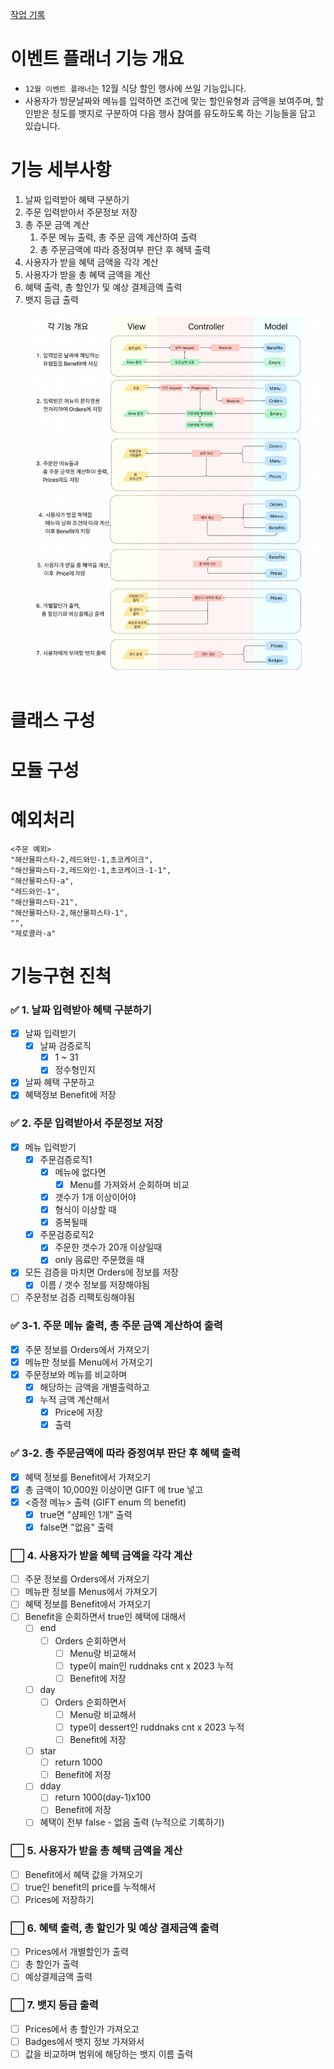 [작업 기록](todo.md)

# 이벤트 플래너 기능 개요

- `12월 이벤트 플래너`는 12월 식당 할인 행사에 쓰일 기능입니다. 
- 사용자가 방문날짜와 메뉴를 입력하면 조건에 맞는 할인유형과 금액을 보여주며, 할인받은 정도를 뱃지로 구분하여 다음 행사 참여를 유도하도록 하는 기능들을 담고 있습니다. 

# 기능 세부사항

1. 날짜 입력받아 혜택 구분하기
2. 주문 입력받아서 주문정보 저장
3. 총 주문 금액 계산
	1. 주문 메뉴 출력, 총 주문 금액 계산하여 출력
	2. 총 주문금액에 따라 증정여부 판단 후 혜택 출력
4. 사용자가 받을 혜택 금액을 각각 계산
5. 사용자가 받을 총 혜택 금액을 계산
6. 혜택 출력, 총 할인가 및 예상 결제금액 출력
7. 뱃지 등급 출력
![](flowchart/ver3.png)

# 클래스 구성



# 모듈 구성


# 예외처리

```
<주문 예외>
"해산물파스타-2,레드와인-1,초코케이크",  
"해산물파스타-2,레드와인-1,초코케이크-1-1",  
"해산물파스타-a",  
"레드와인-1",  
"해산물파스타-21",  
"해산물파스타-2,해산물파스타-1",
"",
"제로콜라-a"
```


# 기능구현 진척
### ✅ 1. 날짜 입력받아 혜택 구분하기

- [x] 날짜 입력받기
	- [x] 날짜 검증로직
		- [x] 1 ~ 31
		- [x] 정수형인지
- [x] 날짜 혜택 구분하고 
- [x] 혜택정보 Benefit에 저장

### ✅ 2. 주문 입력받아서 주문정보 저장


- [x] 메뉴 입력받기
	- [x] 주문검증로직1
		- [x] 메뉴에 없다면
			- [x] Menu를 가져와서 순회하며 비교
		- [x] 갯수가 1개 이상이어야
		- [x] 형식이 이상할 때
		- [x] 중복될때
	- [x] 주문검증로직2
		- [x] 주문한 갯수가 20개 이상일때
		- [x] only 음료만 주문했을 때
- [x] 모든 검증을 마치면 Orders에 정보를 저장
	- [x] 이름 / 갯수 정보를 저장해야됨
- [ ] 주문정보 검증 리팩토링해야됨

### ✅ 3-1. 주문 메뉴 출력, 총 주문 금액 계산하여 출력

- [x] 주문 정보를 Orders에서 가져오기
- [x] 메뉴판 정보를 Menu에서 가져오기
- [x] 주문정보와 메뉴를 비교하며
	- [x] 해당하는 금액을 개별출력하고
	- [x] 누적 금액 계산해서 
		- [x] Price에 저장
		- [x] 출력

### ✅ 3-2. 총 주문금액에 따라 증정여부 판단 후 혜택 출력

- [x] 혜택 정보를 Benefit에서 가져오기
- [x] 총 금액이 10,000원 이상이면 GIFT 에 true 넣고
- [x] <증정 메뉴> 출력 (GIFT enum 의 benefit)
	- [x] true면 "샴페인 1개" 출력
	- [x] false면 "없음" 출력

### ⬜ 4. 사용자가 받을 혜택 금액을 각각 계산

- [ ] 주문 정보를 Orders에서 가져오기
- [ ] 메뉴판 정보를 Menus에서 가져오기
- [ ] 혜택 정보를 Benefit에서 가져오기
- [ ] Benefit을 순회하면서 true인 혜택에 대해서 
	- [ ] end 
		- [ ] Orders 순회하면서
			- [ ] Menu랑 비교해서 
			- [ ] type이 main인 ruddnaks cnt x 2023 누적
			- [ ] Benefit에 저장
	- [ ] day
		- [ ] Orders 순회하면서
			- [ ] Menu랑 비교해서 
			- [ ] type이 dessert인 ruddnaks cnt x 2023 누적
			- [ ] Benefit에 저장 
	- [ ] star
		- [ ] return 1000
		- [ ] Benefit에 저장
	- [ ] dday
		- [ ] return 1000(day-1)x100
		- [ ] Benefit에 저장
	- [ ] 혜택이 전부 false - 없음 출력 (누적으로 기록하기)

### ⬜ 5. 사용자가 받을 총 혜택 금액을 계산

- [ ] Benefit에서 혜택 값을 가져오기
- [ ] true인 benefit의 price를 누적해서
- [ ] Prices에 저장하기

### ⬜ 6. 혜택 출력, 총 할인가 및 예상 결제금액 출력

- [ ] Prices에서 개별할인가 출력
- [ ] 총 할인가 출력
- [ ] 예상결제금액 출력

### ⬜ 7. 뱃지 등급 출력

- [ ] Prices에서 총 할인가 가져오고
- [ ] Badges에서 뱃지 정보 가져와서 
- [ ] 값을 비교하며 범위에 해당하는 뱃지 이름 출력